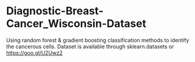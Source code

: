 # Diagnostic-Breast-Cancer_Wisconsin-Dataset
Using random forest & gradient boosting classification methods to identify the cancerous cells. Dataset is available through sklearn.datasets or https://goo.gl/U2Uwz2

